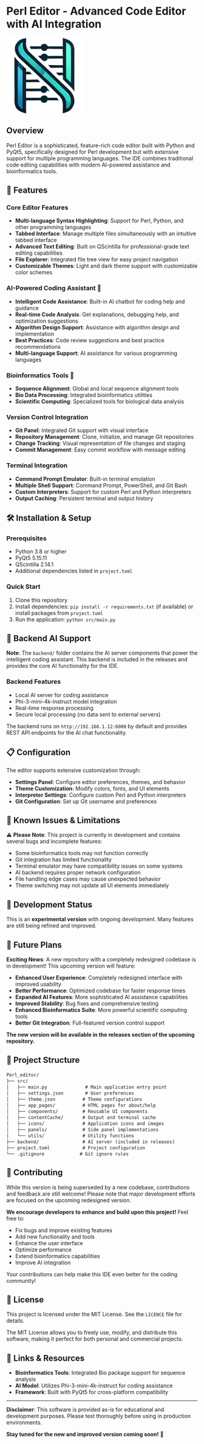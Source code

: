 # Perl Editor - Advanced Code Editor with AI Integration

<img src="src/icons/logo.png" alt="Perl Editor Logo" width="200"/>

## Overview

Perl Editor is a sophisticated, feature-rich code editor built with Python and PyQt5, specifically designed for Perl development but with extensive support for multiple programming languages. The IDE combines traditional code editing capabilities with modern AI-powered assistance and bioinformatics tools.

## 🚀 Features

### Core Editor Features
- **Multi-language Syntax Highlighting**: Support for Perl, Python, and other programming languages
- **Tabbed Interface**: Manage multiple files simultaneously with an intuitive tabbed interface
- **Advanced Text Editing**: Built on QScintilla for professional-grade text editing capabilities
- **File Explorer**: Integrated file tree view for easy project navigation
- **Customizable Themes**: Light and dark theme support with customizable color schemes

### AI-Powered Coding Assistant 🤖
- **Intelligent Code Assistance**: Built-in AI chatbot for coding help and guidance
- **Real-time Code Analysis**: Get explanations, debugging help, and optimization suggestions
- **Algorithm Design Support**: Assistance with algorithm design and implementation
- **Best Practices**: Code review suggestions and best practice recommendations
- **Multi-language Support**: AI assistance for various programming languages

### Bioinformatics Tools 🧬
- **Sequence Alignment**: Global and local sequence alignment tools
- **Bio Data Processing**: Integrated bioinformatics utilities
- **Scientific Computing**: Specialized tools for biological data analysis

### Version Control Integration
- **Git Panel**: Integrated Git support with visual interface
- **Repository Management**: Clone, initialize, and manage Git repositories
- **Change Tracking**: Visual representation of file changes and staging
- **Commit Management**: Easy commit workflow with message editing

### Terminal Integration
- **Command Prompt Emulator**: Built-in terminal emulation
- **Multiple Shell Support**: Command Prompt, PowerShell, and Git Bash
- **Custom Interpreters**: Support for custom Perl and Python interpreters
- **Output Caching**: Persistent terminal and output history

## 🛠️ Installation & Setup

### Prerequisites
- Python 3.8 or higher
- PyQt5 5.15.11
- QScintilla 2.14.1
- Additional dependencies listed in `project.toml`

### Quick Start
1. Clone this repository
2. Install dependencies: `pip install -r requirements.txt` (if available) or install packages from `project.toml`
3. Run the application: `python src/main.py`

## 🔧 Backend AI Support

**Note**: The `backend/` folder contains the AI server components that power the intelligent coding assistant. This backend is included in the releases and provides the core AI functionality for the IDE.

### Backend Features
- Local AI server for coding assistance
- Phi-3-mini-4k-instruct model integration
- Real-time response processing
- Secure local processing (no data sent to external servers)

The backend runs on `http://192.168.1.12:6000` by default and provides REST API endpoints for the AI chat functionality.

## 📋 Configuration

The editor supports extensive customization through:
- **Settings Panel**: Configure editor preferences, themes, and behavior
- **Theme Customization**: Modify colors, fonts, and UI elements
- **Interpreter Settings**: Configure custom Perl and Python interpreters
- **Git Configuration**: Set up Git username and preferences

## 🐛 Known Issues & Limitations

⚠️ **Please Note**: This project is currently in development and contains several bugs and incomplete features:

- Some bioinformatics tools may not function correctly
- Git integration has limited functionality 
- Terminal emulator may have compatibility issues on some systems
- AI backend requires proper network configuration
- File handling edge cases may cause unexpected behavior
- Theme switching may not update all UI elements immediately

## 🚧 Development Status

This is an **experimental version** with ongoing development. Many features are still being refined and improved.

## 🔮 Future Plans

**Exciting News**: A new repository with a completely redesigned codebase is in development! This upcoming version will feature:

- **Enhanced User Experience**: Completely redesigned interface with improved usability
- **Better Performance**: Optimized codebase for faster response times
- **Expanded AI Features**: More sophisticated AI assistance capabilities
- **Improved Stability**: Bug fixes and comprehensive testing
- **Enhanced Bioinformatics Suite**: More powerful scientific computing tools
- **Better Git Integration**: Full-featured version control support

**The new version will be available in the releases section of the upcoming repository.**

## 📁 Project Structure

```
Perl_editor/
├── src/
│   ├── main.py              # Main application entry point
│   ├── settings.json        # User preferences
│   ├── theme.json          # Theme configurations
│   ├── app_pages/          # HTML pages for about/help
│   ├── components/         # Reusable UI components
│   ├── contentCache/       # Output and terminal cache
│   ├── icons/              # Application icons and images
│   ├── panels/             # Side panel implementations
│   └── utils/              # Utility functions
├── backend/                # AI server (included in releases)
├── project.toml            # Project configuration
└── .gitignore             # Git ignore rules
```

## 🤝 Contributing

While this version is being superseded by a new codebase, contributions and feedback are still welcome! Please note that major development efforts are focused on the upcoming redesigned version.

**We encourage developers to enhance and build upon this project!** Feel free to:
- Fix bugs and improve existing features
- Add new functionality and tools
- Enhance the user interface
- Optimize performance
- Extend bioinformatics capabilities
- Improve AI integration

Your contributions can help make this IDE even better for the coding community!

## 📄 License

This project is licensed under the MIT License. See the `LICENCE` file for details.

The MIT License allows you to freely use, modify, and distribute this software, making it perfect for both personal and commercial projects.

## 🔗 Links & Resources

- **Bioinformatics Tools**: Integrated Bio package support for sequence analysis
- **AI Model**: Utilizes Phi-3-mini-4k-instruct for coding assistance
- **Framework**: Built with PyQt5 for cross-platform compatibility

---

**Disclaimer**: This software is provided as-is for educational and development purposes. Please test thoroughly before using in production environments.

**Stay tuned for the new and improved version coming soon!** 🎉
